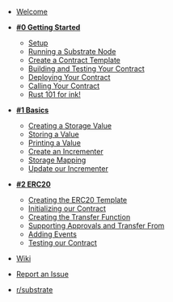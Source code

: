 
- [Welcome](/)

- [**#0 Getting Started**](0/introduction.md)

    - [Setup](0/setup.md)
    - [Running a Substrate Node]()
    - [Create a Contract Template]()
    - [Building and Testing Your Contract]()
    - [Deploying Your Contract]()
    - [Calling Your Contract]()
    - [Rust 101 for ink!]()

- [**#1 Basics**](1/introduction.md)

    - [Creating a Storage Value]()
    - [Storing a Value]()
    - [Printing a Value]()
    - [Create an Incrementer]()
    - [Storage Mapping]()
    - [Update our Incrementer]()

- [**#2 ERC20**](2/introduction.md)

    - [Creating the ERC20 Template]()
    - [Initializing our Contract]()
    - [Creating the Transfer Function]()
    - [Supporting Approvals and Transfer From]()
    - [Adding Events]()
    - [Testing our Contract]()

- [Wiki](https://github.com/paritytech/ink/wiki)
- [Report an Issue](https://github.com/shawntabrizi/substrate-contracts-workshop/issues)
- [r/substrate](https://www.reddit.com/r/substrate)
